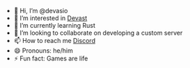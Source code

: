 - 👋 Hi, I’m @devasio
- 👀 I’m interested in [Devast](https://devasio.github.io/Devast/)
- 🌱 I’m currently learning Rust
- 💞️ I’m looking to collaborate on developing a custom server
- 📫 How to reach me [Discord](https://discord.gg/eWJzDYeuhG )
- 😄 Pronouns: he/him
- ⚡ Fun fact: Games are life

<!---
devasio/devasio is a ✨ special ✨ repository because its `README.md` (this file) appears on your GitHub profile.
You can click the Preview link to take a look at your changes.
--->
